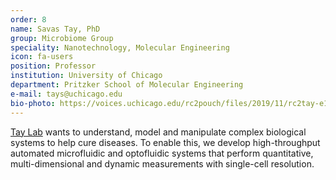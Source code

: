 ```yaml
---
order: 8
name: Savas Tay, PhD
group: Microbiome Group
speciality: Nanotechnology, Molecular Engineering
icon: fa-users
position: Professor
institution: University of Chicago
department: Pritzker School of Molecular Engineering
e-mail: tays@uchicago.edu
bio-photo: https://voices.uchicago.edu/rc2pouch/files/2019/11/rc2tay-e1573842068358.jpg
---
```


[Tay Lab](https://taylab.uchicago.edu/) wants to understand, model and manipulate complex biological systems to help cure diseases. To enable this, we develop high-throughput automated microfluidic and optofluidic systems that perform quantitative, multi-dimensional and dynamic measurements with single-cell resolution.
